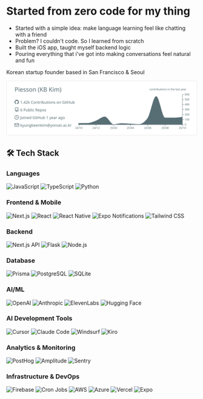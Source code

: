 # Started from zero code for my thing

- Started with a simple idea: make language learning feel like chatting with a friend 
- Problem? I couldn't code. So I learned from scratch
- Built the iOS app, taught myself backend logic
- Pouring everything that i've got into making conversations feel natural and fun

Korean startup founder based in San Francisco & Seoul

![](https://raw.githubusercontent.com/Piesson/Piesson/main/profile-summary-card-output/default/0-profile-details.svg)

## 🛠️ Tech Stack

### Languages
![JavaScript](https://img.shields.io/badge/JavaScript-F7DF1E?style=flat-square&logo=javascript&logoColor=black)
![TypeScript](https://img.shields.io/badge/TypeScript-007ACC?style=flat-square&logo=typescript&logoColor=white)
![Python](https://img.shields.io/badge/Python-3776AB?style=flat-square&logo=python&logoColor=white)

### Frontend & Mobile
![Next.js](https://img.shields.io/badge/Next.js-000000?style=flat-square&logo=nextdotjs&logoColor=white)
![React](https://img.shields.io/badge/React-20232A?style=flat-square&logo=react&logoColor=61DAFB)
![React Native](https://img.shields.io/badge/React_Native-20232A?style=flat-square&logo=react&logoColor=61DAFB)
![Expo Notifications](https://img.shields.io/badge/Expo_Notifications-1C1E24?style=flat-square&logo=expo&logoColor=white)
![Tailwind CSS](https://img.shields.io/badge/Tailwind_CSS-38B2AC?style=flat-square&logo=tailwind-css&logoColor=white)

### Backend
![Next.js API](https://img.shields.io/badge/Next.js_API-000000?style=flat-square&logo=nextdotjs&logoColor=white)
![Flask](https://img.shields.io/badge/Flask-000000?style=flat-square&logo=flask&logoColor=white)
![Node.js](https://img.shields.io/badge/Node.js-43853D?style=flat-square&logo=node.js&logoColor=white)

### Database
![Prisma](https://img.shields.io/badge/Prisma-3982CE?style=flat-square&logo=Prisma&logoColor=white)
![PostgreSQL](https://img.shields.io/badge/PostgreSQL-316192?style=flat-square&logo=postgresql&logoColor=white)
![SQLite](https://img.shields.io/badge/SQLite-07405E?style=flat-square&logo=sqlite&logoColor=white)

### AI/ML
![OpenAI](https://img.shields.io/badge/OpenAI-412991?style=flat-square&logo=openai&logoColor=white)
![Anthropic](https://img.shields.io/badge/Anthropic-000000?style=flat-square&logo=anthropic&logoColor=white)
![ElevenLabs](https://img.shields.io/badge/ElevenLabs-000000?style=flat-square&logo=elevenlabs&logoColor=white)
![Hugging Face](https://img.shields.io/badge/🤗_Hugging_Face-FFD21E?style=flat-square&logo=huggingface&logoColor=black)

### AI Development Tools
![Cursor](https://img.shields.io/badge/Cursor-000000?style=flat-square&logo=cursor&logoColor=white)
![Claude Code](https://img.shields.io/badge/Claude_Code-000000?style=flat-square&logo=anthropic&logoColor=white)
![Windsurf](https://img.shields.io/badge/Windsurf-0EA5E9?style=flat-square&logo=windsurf&logoColor=white)
![Kiro](https://img.shields.io/badge/Kiro-FF9500?style=flat-square&logo=amazon&logoColor=white)

### Analytics & Monitoring
![PostHog](https://img.shields.io/badge/PostHog-000000?style=flat-square&logo=posthog&logoColor=white)
![Amplitude](https://img.shields.io/badge/Amplitude-000080?style=flat-square&logo=amplitude&logoColor=white)
![Sentry](https://img.shields.io/badge/Sentry-362D59?style=flat-square&logo=sentry&logoColor=white)

### Infrastructure & DevOps
![Firebase](https://img.shields.io/badge/Firebase-FFCA28?style=flat-square&logo=firebase&logoColor=black)
![Cron Jobs](https://img.shields.io/badge/Cron_Jobs-4EAA25?style=flat-square&logo=clockify&logoColor=white)
![AWS](https://img.shields.io/badge/AWS-232F3E?style=flat-square&logo=amazon-aws&logoColor=white)
![Azure](https://img.shields.io/badge/Microsoft_Azure-0089D0?style=flat-square&logo=microsoft-azure&logoColor=white)
![Vercel](https://img.shields.io/badge/Vercel-000000?style=flat-square&logo=vercel&logoColor=white)
![Expo](https://img.shields.io/badge/Expo-1C1E24?style=flat-square&logo=expo&logoColor=white)
